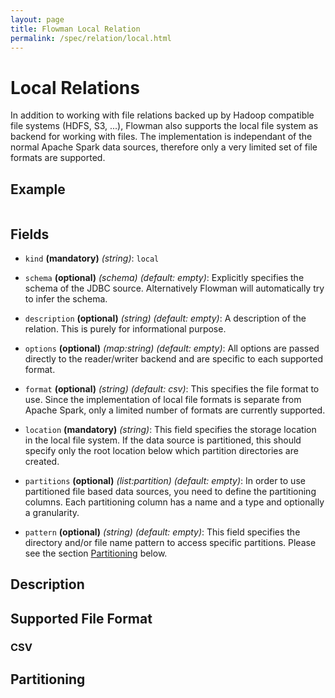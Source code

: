 ```yaml
---
layout: page
title: Flowman Local Relation
permalink: /spec/relation/local.html
---
```

# Local Relations
In addition to working with file relations backed up by Hadoop compatible file systems (HDFS,
S3, ...), Flowman also supports the local file system as backend for working with files. The
implementation is independant of the normal Apache Spark data sources, therefore only a very
limited set of file formats are supported.

## Example
```
```

## Fields
 * `kind` **(mandatory)** *(string)*: `local`
 
 * `schema` **(optional)** *(schema)* *(default: empty)*: 
 Explicitly specifies the schema of the JDBC source. Alternatively Flowman will automatically
 try to infer the schema.
 
 * `description` **(optional)** *(string)* *(default: empty)*:
 A description of the relation. This is purely for informational purpose.
 
 * `options` **(optional)** *(map:string)* *(default: empty)*:
 All options are passed directly to the reader/writer backend and are specific to each
 supported format.
 
 * `format` **(optional)** *(string)* *(default: csv)*:
 This specifies the file format to use. Since the implementation of local file formats
 is separate from Apache Spark, only a limited number of formats are currently supported.

 * `location` **(mandatory)** *(string)*:
  This field specifies the storage location in the local file system. If the data 
  source is partitioned, this should  specify only the root location below which partition 
  directories are created.

 * `partitions` **(optional)** *(list:partition)* *(default: empty)*:
 In order to use partitioned file based data sources, you need to define the partitioning
 columns. Each partitioning column has a name and a type and optionally a granularity.

 * `pattern` **(optional)** *(string)* *(default: empty)*:
 This field specifies the directory and/or file name pattern to access specific partitions. 
 Please see the section [Partitioning](#Partitioning) below. 


## Description

## Supported File Format

### CSV

## Partitioning

